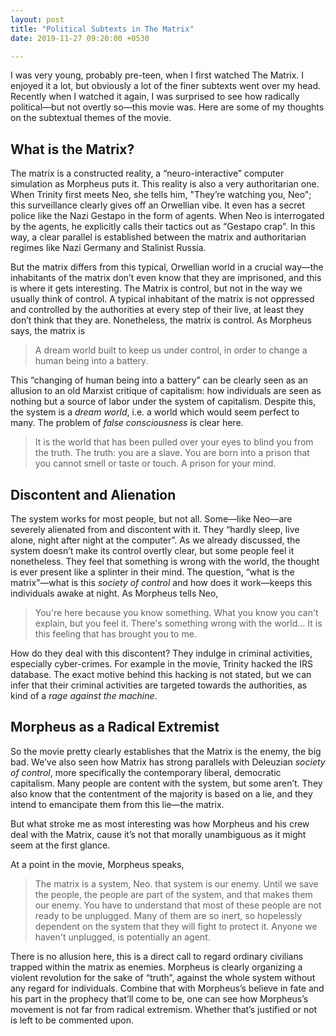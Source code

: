 ```yaml
---
layout: post
title: "Political Subtexts in The Matrix"
date: 2019-11-27 09:20:00 +0530

---
```


I was very young, probably pre-teen, when I first watched The Matrix. I enjoyed it a lot, but obviously a lot of the finer subtexts went over my head. Recently when I watched it again, I was surprised to see how radically political—but not overtly so—this movie was. Here are some of my thoughts on the subtextual themes of the movie.

## What is the Matrix?

The matrix is a constructed reality, a “neuro-interactive” computer simulation as Morpheus puts it. This reality is also a very authoritarian one. When Trinity first meets Neo, she tells him, "They’re watching you, Neo"; this surveillance clearly gives off an Orwellian vibe. It even has a secret police like the Nazi Gestapo in the form of agents. When Neo is interrogated by the agents, he explicitly calls their tactics out as “Gestapo crap”. In this way, a clear parallel is established between the matrix and authoritarian regimes like Nazi Germany and Stalinist Russia.

But the matrix differs from this typical, Orwellian world in a crucial way—the inhabitants of the matrix don’t even know that they are imprisoned, and this is where it gets interesting. The Matrix is control, but not in the way we usually think of control. A typical inhabitant of the matrix is not oppressed and controlled by the authorities at every step of their live, at least they don’t think that they are. Nonetheless, the matrix is control. As Morpheus says, the matrix is

> A dream world built to keep us under control, in order to change a human being into a battery.

This “changing of human being into a battery” can be clearly seen as an allusion to an old Marxist critique of capitalism: how individuals are seen as nothing but a source of labor under the system of capitalism. Despite this, the system is a _dream world_, i.e. a world which would seem perfect to many. The problem of _false consciousness_ is clear here.

> It is the world that has been pulled over your eyes to blind you from the truth.
> The truth: you are a slave. You are born into a prison that you cannot smell or taste or touch. A prison for your mind.

## Discontent and Alienation

The system works for most people, but not all. Some—like Neo—are severely alienated from and discontent with it. They “hardly sleep, live alone, night after night at the computer”. As we already discussed, the system doesn’t make its control overtly clear, but some people feel it nonetheless. They feel that something is wrong with the world, the thought is ever present like a splinter in their mind. The question, “what is the matrix”—what is this _society of control_ and how does it work—keeps this individuals awake at night. As Morpheus tells Neo,

> You're here because you know something. What you know you can't explain, but you feel it. There's something wrong with the world... It is this feeling that has brought you to me.

How do they deal with this discontent? They indulge in criminal activities, especially cyber-crimes. For example in the movie, Trinity hacked the IRS database. The exact motive behind this hacking is not stated, but we can infer that their criminal activities are targeted towards the authorities, as kind of a _rage against the machine_.

## Morpheus as a Radical Extremist

So the movie pretty clearly establishes that the Matrix is the enemy, the big bad. We’ve also seen how Matrix has strong parallels with Deleuzian _society of control_, more specifically the contemporary liberal, democratic capitalism. Many people are content with the system, but some aren’t. They also know that the contentment of the majority is based on a lie, and they intend to emancipate them from this lie—the matrix.

But what stroke me as most interesting was how Morpheus and his crew deal with the Matrix, cause it’s not that morally unambiguous as it might seem at the first glance.

At a point in the movie, Morpheus speaks,

> The matrix is a system, Neo. that system is our enemy. Until we save the people, the people are part of the system, and that makes them our enemy. You have to understand that most of these people are not ready to be unplugged. Many of them are so inert, so hopelessly dependent on the system that they will fight to protect it. Anyone we haven't unplugged, is potentially an agent.

There is no allusion here, this is a direct call to regard ordinary civilians trapped within the matrix as enemies. Morpheus is clearly organizing a violent revolution for the sake of “truth”, against the whole system without any regard for individuals. Combine that with Morpheus’s believe in fate and his part in the prophecy that’ll come to be, one can see how Morpheus’s movement is not far from radical extremism. Whether that’s justified or not is left to be commented upon.